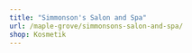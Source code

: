 ```yaml
---
title: "Simmonson's Salon and Spa"
url: /maple-grove/simmonsons-salon-and-spa/
shop: Kosmetik
---
```

